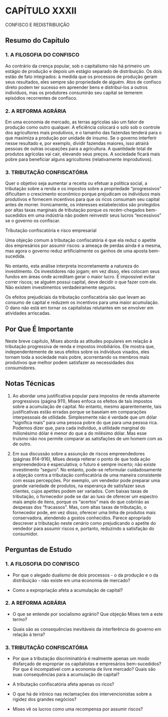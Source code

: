 # CAPÍTULO XXXII  
CONFISCO E REDISTRIBUIÇÃO



## Resumo do Capítulo


### 1. A FILOSOFIA DO CONFISCO

Ao contrário da crença popular, sob o capitalismo não há primeiro um estágio de produção e depois um estágio separado de distribuição. Os dois estão de fato integrados: à medida que os processos de produção geram seus resultados, eles sempre são propriedade de alguém. Atos de confisco direto podem ter sucesso em apreender bens e distribuí-los a outros indivíduos, mas os produtores consumirão seu capital se temerem episódios recorrentes de confisco.


### 2. A REFORMA AGRÁRIA

Em uma economia de mercado, as terras agrícolas são um fator de produção como outro qualquer. A eficiência colocará o solo sob o controle dos agricultores mais produtivos, e o tamanho das fazendas tenderá para o que maximiza a produção por unidade de insumo. Se o governo interferir nesse resultado e, por exemplo, dividir fazendas maiores, isso atrairá pessoas de outras ocupações para a agricultura. A quantidade total de produtos agrícolas vai cair, elevando seus preços. A sociedade ficará mais pobre para beneficiar alguns agricultores (relativamente improdutivos).


### 3. TRIBUTAÇÃO CONFISCATÓRIA

Quer o objetivo seja aumentar a receita ou efetuar a política social, a tributação sobre a renda e os impostos sobre a propriedade “progressivos” dificultam o crescimento econômico porque prejudicam os indivíduos mais produtivos e fornecem incentivos para que os ricos consumam seu capital antes de morrer. Ironicamente, os interesses estabelecidos são protegidos por altas taxas marginais de tributação porque os recém-chegados bem-sucedidos em uma indústria não podem reinvestir seus lucros “excessivos” se o governo os confiscar.


Tributação confiscatória e risco empresarial

Uma objeção comum à tributação confiscatória é que ela reduz o apetite dos empresários por assumir riscos: a ameaça de perdas ainda é a mesma, mas agora o governo reduz artificialmente os ganhos de uma aposta bem-sucedida.

No entanto, esta análise interpreta incorretamente a natureza do investimento. Os investidores não jogam; em vez disso, eles colocam seus fundos em áreas onde acreditam gerar o maior lucro. É impossível evitar correr riscos; se alguém possui capital, deve decidir o que fazer com ele. Não existem investimentos verdadeiramente seguros.

Os efeitos prejudiciais da tributação confiscatória são que levam ao consumo de capital e reduzem os incentivos para uma maior acumulação. O dano não está em tornar os capitalistas relutantes em se envolver em atividades arriscadas.



## Por Que É Importante

Neste breve capítulo, Mises aborda as atitudes populares em relação à tributação progressiva de renda e impostos imobiliários. Ele mostra que, independentemente de seus efeitos sobre os indivíduos visados, eles tornam toda a sociedade mais pobre, acorrentando os membros mais produtivos que melhor podem satisfazer as necessidades dos consumidores.



## Notas Técnicas

1. Ao abordar uma justificativa popular para impostos de renda altamente progressivos (página 911), Mises enfoca os efeitos de tais impostos sobre a acumulação de capital. No entanto, mesmo aparentemente, tais justificativas estão erradas porque se baseiam em comparações interpessoais de utilidade. Simplesmente não é verdade que um dólar “significa mais” para uma pessoa pobre do que para uma pessoa rica. Podemos dizer que, para cada indivíduo, a utilidade marginal do milionésimo dólar é menor do que a do milésimo dólar. Mas esse truísmo não nos permite comparar as satisfações de um homem com as de outro.

2. Em sua discussão sobre a assunção de riscos empreendedores (páginas 914–916), Mises deseja reiterar o ponto de que toda ação empreendedora é especulativa; o futuro é sempre incerto; não existe investimento “seguro”. No entanto, pode-se reformular cuidadosamente a objeção contra a tributação confiscatória de uma maneira consistente com essas percepções. Por exemplo, um vendedor pode preparar uma grande variedade de produtos, na esperança de satisfazer seus clientes, cujos apetites podem ser variados. Com baixas taxas de tributação, o fornecedor pode se dar ao luxo de oferecer um espectro mais amplo de itens, porque os “acertos” mais do que cobrirão as despesas dos “fracassos”. Mas, com altas taxas de tributação, o fornecedor pode, em vez disso, oferecer uma linha de produtos mais conservadora, atendendo a gostos conhecidos. Parece apropriado descrever a tributação neste cenário como prejudicando o apetite do vendedor para assumir riscos e, portanto, reduzindo a satisfação do consumidor.



## Perguntas de Estudo


### 1. A FILOSOFIA DO CONFISCO

* Por que o alegado dualismo de dois processos - o da produção e o da distribuição - não existe em uma economia de mercado?

* Como a expropriação afeta a acumulação de capital?


### 2. A REFORMA AGRÁRIA

* O que se entende por socialismo agrário? Que objeção Mises tem a este termo?

* Quais são as consequências inevitáveis da interferência do governo em relação à terra?


### 3. TRIBUTAÇÃO CONFISCATÓRIA

* Por que a tributação discriminatória é realmente apenas um modo disfarçado de expropriar os capitalistas e empresários bem-sucedidos? Por que é incompatível com a economia de livre mercado? Quais são suas consequências para a acumulação de capital?

* A tributação confiscatória afeta apenas os ricos?

* O que há de irônico nas reclamações dos intervencionistas sobre a rigidez dos grandes negócios?

* Mises vê os lucros como uma recompensa por assumir riscos?
